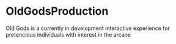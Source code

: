 # OldGodsProduction
Old Gods is a currently in development interactive experience for pretencious individuals with interest in the arcane 
